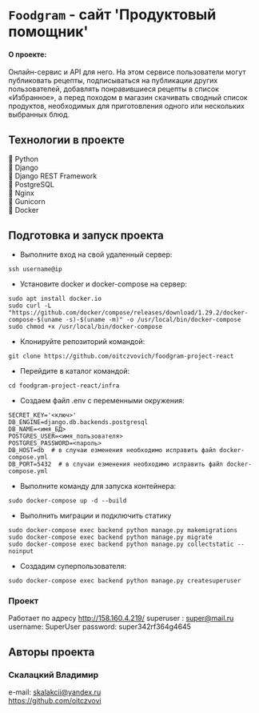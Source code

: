 # `Foodgram` - сайт 'Продуктовый помощник'
#### О проекте:
 Онлайн-сервис и API для него. На этом сервисе пользователи могут публиковать рецепты, подписываться на публикации других пользователей, добавлять понравившиеся рецепты в список «Избранное», а перед походом в магазин скачивать сводный список продуктов, необходимых для приготовления одного или нескольких выбранных блюд.
 

## Технологии в проекте<br>
🔹 Python<br>
🔹 Django<br>
🔹 Django REST Framework<br>
🔹 PostgreSQL<br>
🔹 Nginx<br>
🔹 Gunicorn<br>
🔹 Docker<br>

## Подготовка и запуск проекта

- Выполните вход на свой удаленный сервер:
```
ssh username@ip
```
- Установите docker и docker-compose на сервер:
```
sudo apt install docker.io 
sudo curl -L "https://github.com/docker/compose/releases/download/1.29.2/docker-compose-$(uname -s)-$(uname -m)" -o /usr/local/bin/docker-compose
sudo chmod +x /usr/local/bin/docker-compose

```

- Клонируйте репозиторий командой:
```
git clone https://github.com/oitczvovich/foodgram-project-react
``` 
- Перейдите в каталог командой:
```
cd foodgram-project-react/infra
```
- Создаем файл .env с переменными окружения:
```
SECRET_KEY='<ключ>'
DB_ENGINE=django.db.backends.postgresql
DB_NAME=<имя_БД>
POSTGRES_USER=<имя_пользователя>
POSTGRES_PASSWORD=<пароль>
DB_HOST=db  # в случаи езменения необходимо исправить файл docker-compose.yml 
DB_PORT=5432  # в случаи езменения необходимо исправить файл docker-compose.yml 
```
- Выполните команду для запуска контейнера:
```
sudo docker-compose up -d --build
``` 
- Выполнить миграции и подключить статику
```
sudo docker-compose exec backend python manage.py makemigrations
sudo docker-compose exec backend python manage.py migrate
sudo docker-compose exec backend python manage.py collectstatic --noinput
``` 
- Создадим суперпользователя:
```
sudo docker-compose exec backend python manage.py createsuperuser
``` 
### Проект
Работает по адресу http://158.160.4.219/
superuser : super@mail.ru
username: SuperUser
password: super342rf364g4645



## Авторы проекта
### Скалацкий Владимир
e-mail: skalakcii@yandex.ru<br>
https://github.com/oitczvovi
